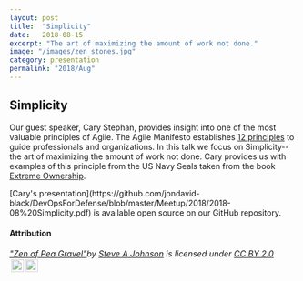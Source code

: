 ```yaml
---
layout: post
title:  "Simplicity"
date:   2018-08-15
excerpt: "The art of maximizing the amount of work not done."
image: "/images/zen_stones.jpg"
category: presentation
permalink: "2018/Aug"
---
```


## Simplicity

Our guest speaker, Cary Stephan, provides insight into one of the most valuable principles of Agile.  The Agile Manifesto 
establishes [12 principles](https://agilemanifesto.org/principles.html) to guide professionals and 
organizations. In this talk we focus on Simplicity--the art of maximizing the amount of work not done.  Cary provides 
us with examples of this principle from the US Navy Seals taken from the book [Extreme Ownership](https://read.amazon.com/kp/embed?asin=B0739PYQSS&preview=newtab&linkCode=kpe&ref_=cm_sw_r_kb_dp_8Rr.CbRK39NAA).
									

<div class="box" markdown="1">
[Cary's presentation](https://github.com/jondavid-black/DevOpsForDefense/blob/master/Meetup/2018/2018-08%20Simplicity.pdf) is available open source on our GitHub repository.
</div>

#### Attribution

<p style="font-size: 0.9rem;font-style: italic;"><a href="https://www.flickr.com/photos/14529257@N03/4767557803">"Zen of Pea Gravel"</a><span>by <a href="https://www.flickr.com/photos/14529257@N03">Steve A Johnson</a></span> is licensed under <a href="https://creativecommons.org/licenses/by/2.0/?ref=ccsearch&atype=html" style="margin-right: 5px;">CC BY 2.0</a><a href="https://creativecommons.org/licenses/by/2.0/?ref=ccsearch&atype=html" target="_blank" rel="noopener noreferrer" style="display: inline-block;white-space: none;opacity: .7;margin-top: 2px;margin-left: 3px;height: 22px !important;"><img style="height: inherit;margin-right: 3px;display: inline-block;" src="https://ccsearch.creativecommons.org/static/img/cc_icon.svg" /><img style="height: inherit;margin-right: 3px;display: inline-block;" src="https://ccsearch.creativecommons.org/static/img/cc-by_icon.svg" /></a></p>